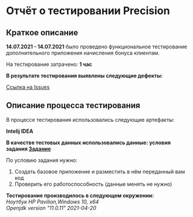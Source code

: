 # Отчёт о тестировании Precision

## Краткое описание

**14.07.2021 - 14.07.2021** было проведено функциональное тестирование дополнительного приложения начисления бонуса клиентам.

На тестирование затрачено: **1 час**


**В результате тестирования выявлены следующие дефекты:**   

[Ссылка на Issues](https://github.com/alexboom85/Precision/issues/1)

## Описание процесса тестирования

В процессе тестирования использовались следующие артефакты:

**Intelij IDEA**

**В качестве тестовых данных использовались данные: условия задания [Задание](https://github.com/netology-code/javaqa-homeworks/tree/master/programming)**  

По условию задания нужно:

1. Создать базовое приложение и разместить в нём переданный вам код    
1. Проверить его работоспособность (данные менять не нужно) 

**Тестирование производилось в следующем окружении:**   
*Ноутбук HP Pavilion,Windows 10, x64*    
*Openjdk version "11.0.11" 2021-04-20*  
